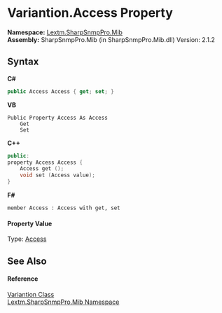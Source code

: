 # Variantion.Access Property 
 

**Namespace:**&nbsp;<a href="N_Lextm_SharpSnmpPro_Mib">Lextm.SharpSnmpPro.Mib</a><br />**Assembly:**&nbsp;SharpSnmpPro.Mib (in SharpSnmpPro.Mib.dll) Version: 2.1.2

## Syntax

**C#**<br />
``` C#
public Access Access { get; set; }
```

**VB**<br />
``` VB
Public Property Access As Access
	Get
	Set
```

**C++**<br />
``` C++
public:
property Access Access {
	Access get ();
	void set (Access value);
}
```

**F#**<br />
``` F#
member Access : Access with get, set

```


#### Property Value
Type: <a href="T_Lextm_SharpSnmpPro_Mib_Access">Access</a>

## See Also


#### Reference
<a href="T_Lextm_SharpSnmpPro_Mib_Variantion">Variantion Class</a><br /><a href="N_Lextm_SharpSnmpPro_Mib">Lextm.SharpSnmpPro.Mib Namespace</a><br />